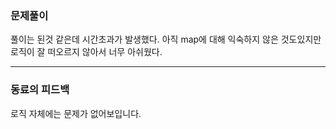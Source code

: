 ### 문제풀이

풀이는 된것 같은데 시간초과가 발생했다. 아직 map에 대해 익숙하지 않은 것도있지만 로직이 잘 떠오르지 않아서 너무 아쉬웠다.


***
### 동료의 피드백

로직 자체에는 문제가 없어보입니다.